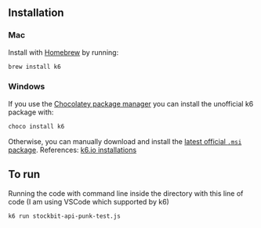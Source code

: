 Installation
------

### Mac

Install with [Homebrew](https://brew.sh/) by running:

```bash
brew install k6
```

### Windows

If you use the [Chocolatey package manager](https://chocolatey.org/) you can install the unofficial k6 package with:

```bash
choco install k6
```

Otherwise, you can manually download and install the [latest official `.msi` package](https://dl.k6.io/msi/k6-latest-amd64.msi).
References: [k6.io installations](https://k6.io/docs/getting-started/installation/)

To run
------ 
Running the code with command line inside the directory with this line of code (I am using VSCode which supported by k6)

```bash
k6 run stockbit-api-punk-test.js
```